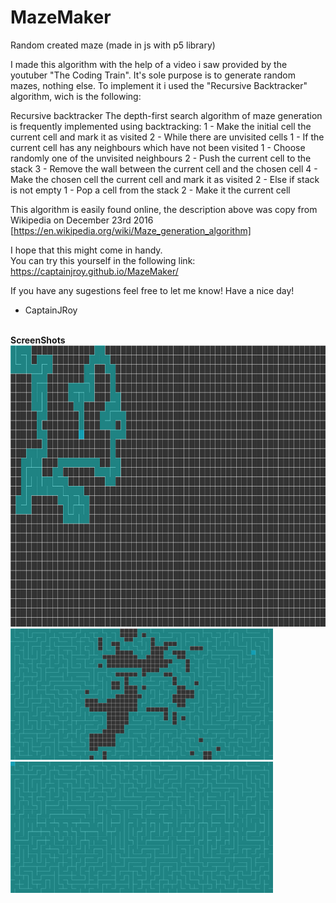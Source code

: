 # MazeMaker
Random created maze (made in js with p5 library)

I made this algorithm with the help of a video i saw provided by the youtuber "The Coding Train".
It's sole purpose is to generate random mazes, nothing else.
To implement it i used the "Recursive Backtracker" algorithm, wich is the following:

Recursive backtracker
The depth-first search algorithm of maze generation is frequently implemented using backtracking:
1 - Make the initial cell the current cell and mark it as visited
2 - While there are unvisited cells
    1 - If the current cell has any neighbours which have not been visited
        1 - Choose randomly one of the unvisited neighbours
        2 - Push the current cell to the stack
        3 - Remove the wall between the current cell and the chosen cell
        4 - Make the chosen cell the current cell and mark it as visited
    2 - Else if stack is not empty
        1 - Pop a cell from the stack
        2 - Make it the current cell
        
This algorithm is easily found online, the description above was copy from Wikipedia on December 23rd 2016
[https://en.wikipedia.org/wiki/Maze_generation_algorithm]


I hope that this might come in handy.<br>
You can try this yourself in the following link: https://captainjroy.github.io/MazeMaker/

If you have any sugestions feel free to let me know!
Have a nice day!
- CaptainJRoy


<br>
<strong>ScreenShots</strong>
<br>
<img src="https://raw.githubusercontent.com/CaptainJRoy/MazeMaker/master/Screenshot_1.png" data-canonical-src="https://raw.githubusercontent.com/CaptainJRoy/MazeMaker/master/Screenshot_1.png" width="900" height="450" />
<br>
<img src="https://raw.githubusercontent.com/CaptainJRoy/MazeMaker/master/Screenshot_2.png" data-canonical-src="https://raw.githubusercontent.com/CaptainJRoy/MazeMaker/master/Screenshot_2.png" width="420" height="210" />
<img src="https://raw.githubusercontent.com/CaptainJRoy/MazeMaker/master/Screenshot_3.png" data-canonical-src="https://raw.githubusercontent.com/CaptainJRoy/MazeMaker/master/Screenshot_3.png" width="420" height="210" />
